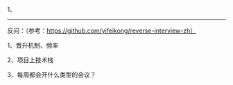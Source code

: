 1、

---

反问：（参考：https://github.com/yifeikong/reverse-interview-zh）

1、晋升机制、频率

2、项目上技术栈

3、每周都会开什么类型的会议？
